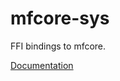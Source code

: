 # mfcore-sys #
FFI bindings to mfcore.

[Documentation](https://retep998.github.io/doc/mfcore-sys/)
